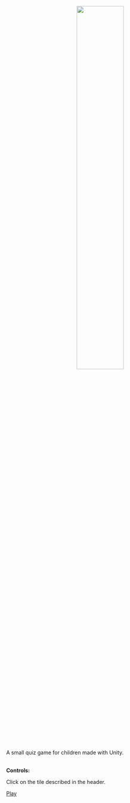 <p align="center">
  <a href="https://kdevaulo.github.io/Quiz/"><img src="https://github.com/Kdevaulo/Quiz/assets/83307472/940627da-a2f1-4fbc-b9e7-453ae6c6059d" height="50%" width="auto"/></a>
</p>
<br/>

A small quiz game for children made with Unity.
<br/>
<br/>

**Controls:**

Click on the tile described in the header.

[Play](https://kdevaulo.github.io/Quiz/)